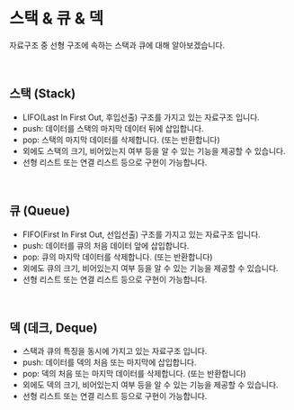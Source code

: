 # 스택 & 큐 & 덱

자료구조 중 선형 구조에 속하는 스택과 큐에 대해 알아보겠습니다.

<br>

## 스택 (Stack)

* LIFO(Last In First Out, 후입선출) 구조를 가지고 있는 자료구조 입니다.
* push: 데이터를 스택의 마지막 데이터 뒤에 삽입합니다.
* pop: 스택의 마지막 데이터를 삭제합니다. (또는 반환합니다)
* 외에도 스택의 크기, 비어있는지 여부 등을 알 수 있는 기능을 제공할 수 있습니다.
* 선형 리스트 또는 연결 리스트 등으로 구현이 가능합니다.

<br>

## 큐 (Queue)

* FIFO(First In First Out, 선입선출) 구조를 가지고 있는 자료구조 입니다.
* push: 데이터를 큐의 처음 데이터 앞에 삽입합니다.
* pop: 큐의 마지막 데이터를 삭제합니다. (또는 반환합니다)
* 외에도 큐의 크기, 비어있는지 여부 등을 알 수 있는 기능을 제공할 수 있습니다.
* 선형 리스트 또는 연결 리스트 등으로 구현이 가능합니다.

<br>

## 덱 (데크, Deque)

* 스택과 큐의 특징을 동시에 가지고 있는 자료구조 입니다.
* push: 데이터를 덱의 처음 또는 마지막에 삽입합니다.
* pop: 덱의 처음 또는 마지막 데이터를 삭제합니다. (또는 반환합니다)
* 외에도 덱의 크기, 비어있는지 여부 등을 알 수 있는 기능을 제공할 수 있습니다.
* 선형 리스트 또는 연결 리스트 등으로 구현이 가능합니다.